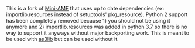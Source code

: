 This is a fork of <a href="https://pypi.org/project/Mini-AMF/">Mini-AMF</a> that uses up to date dependencies (ex: importlib.resources instead of setuptools' pkg_resource). Python 2 support has been completely removed because 1) you should not be using it anymore and 2) importlib.resources was added in python 3.7 so there is no way to support it anyways without major backporting work. This is meant to be used with <a href="https://pypi.org/project/as3lib/">as3lib</a> but can be used without it.
